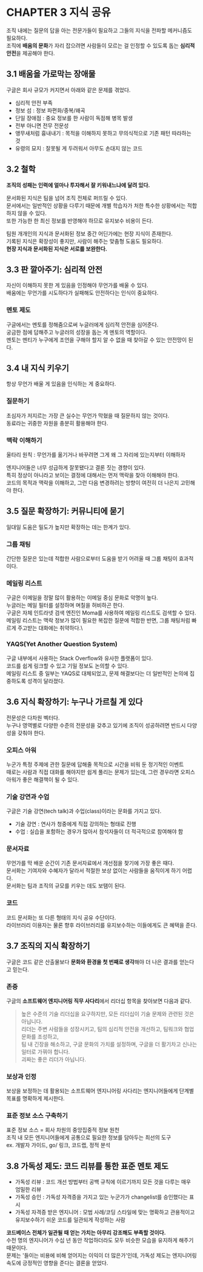 # CHAPTER 3 지식 공유

조직 내에는 질문의 답을 아는 전문가들이 필요하고 그들의 지식을 전파할 메커니즘도 필요하다.  
조직에 **배움의 문화**가 자리 잡으려면 사람들이 모르는 걸 인정할 수 있도록 돕는 **심리적 안전**을 제공해야 한다.

## 3.1 배움을 가로막는 장애물

구글은 회사 규모가 커지면서 아래와 같은 문제를 겪었다.
- 심리적 안전 부족
- 정보 섬 : 정보 파편화/중복/왜곡
- 단일 장애점 : 중요 정보를 한 사람이 독점해 병목 발생
- 전부 아니면 전무 전문성
- 앵무새처럼 흉내내기 : 목적을 이해하지 못하고 무의식적으로 기존 패턴 따라하는 것
- 유령의 묘지 : 잘못될 게 두려워서 아무도 손대지 않는 코드

## 3.2 철학

**조직의 성패는 인력에 얼마나 투자해서 잘 키워내느냐에 달려 있다.**  

문서화된 지식은 팀을 넘어 조직 전체로 퍼뜨릴 수 있다.  
문서에서는 일반적인 상황을 다루기 때문에 개별 학습자가 처한 특수한 상황에서는 적합하지 않을 수 있다.  
또한 가능한 한 최신 정보를 반영해야 하므로 유지보수 비용이 든다.

팀원 개개인의 지식과 문서화된 정보 중간 어딘가에는 현장 지식이 존재한다.  
기록된 지식은 확장성이 좋지만, 사람이 해주는 맞춤형 도움도 필요하다.  
**현장 지식과 문서화된 지식은 서로를 보완한다.**

## 3.3 판 깔아주기: 심리적 안전

자신이 이해하지 못한 게 있음을 인정해야 무언가를 배울 수 있다.  
배움에는 무언가를 시도하다가 실패해도 안전하다는 인식이 중요하다.

### 멘토 제도

구글에서는 멘토를 정해줌으로써 누글러에게 심리적 안전을 심어준다.  
궁금한 점에 답해주고 누글러의 성장을 돕는 게 멘토의 역할이다.  
멘토는 멘티가 누구에게 조언을 구해야 할지 알 수 없을 때 찾아갈 수 있는 안전망이 된다.

## 3.4 내 지식 키우기

항상 무언가 배울 게 있음을 인식하는 게 중요하다.

### 질문하기

초심자가 저지르는 가장 큰 실수는 무언가 막혔을 때 질문하지 않는 것이다.  
동료라는 귀중한 자원을 충분히 활용해야 한다.

### 맥락 이해하기

울타리 원칙 : 무언가를 옮기거나 바꾸려면 그게 왜 그 자리에 있는지부터 이해하자  

엔지니어들은 너무 성급하게 잘못됐다고 결론 짓는 경향이 있다.  
특히 정상이 아니라고 보이는 결정에 대해서는 먼저 맥락을 찾아 이해해야 한다.  
코드의 목적과 맥락을 이해하고, 그런 다음 변경하려는 방향이 여전히 더 나은지 고민해야 한다.

## 3.5 질문 확장하기: 커뮤니티에 묻기

일대일 도움은 밀도가 높지만 확장하는 데는 한계가 있다.

### 그룹 채팅

간단한 질문은 있는데 적합한 사람으로부터 도움을 받기 어려울 때 그룹 채팅이 효과적이다.

### 메일링 리스트

구글은 이메일을 정말 많이 활용하는 이메일 중심 문화로 악명이 높다.  
누글러는 메일 필터를 설정하며 며칠을 허비하곤 한다.  
구글은 자체 인트라넷 검색 엔진인 Moma를 사용하여 메일링 리스트도 검색할 수 있다.  
메일링 리스트는 맥락 정보가 많이 필요한 복잡한 질문에 적합한 반면, 그룹 채팅처럼 빠르게 주고받는 대화에는 취약하다.\

### YAQS(Yet Another Question System)

구글 내부에서 사용하는 Stack Overflow와 유사한 플랫폼이 있다.  
코드를 쉽게 링크할 수 있고 기밀 정보도 논의할 수 있다.  
메일링 리스트 중 일부는 YAQS로 대체되었고, 문제 해결보다는 더 일반적인 논의에 집중하도록 성격이 달라졌다.

## 3.6 지식 확장하기: 누구나 가르칠 게 있다

전문성은 다차원 벡터다.  
누구나 영역별로 다양한 수준의 전문성을 갖추고 있기에 조직이 성공하려면 반드시 다양성을 갖춰야 한다.

### 오피스 아워

누군가 특정 주제에 관한 질문에 답해줄 목적으로 시간을 비워 둔 정기적인 이벤트  
때로는 사람과 직접 대화를 해야지만 쉽게 풀리는 문제가 있는데, 그런 경우라면 오피스 아워가 좋은 해결책이 될 수 있다.

### 기술 강연과 수업

구글은 기술 강연(tech talk)과 수업(class)이라는 문화를 가지고 있다.  
- 기술 강연 : 연사가 청중에게 직접 강의하는 형태로 진행
- 수업 : 실습을 포함하는 경우가 많아서 참석자들이 더 적극적으로 참여해야 함

### 문서자료

무언가를 막 배운 순간이 기존 문서자료에서 개선점을 찾기에 가장 좋은 때다.  
문서화는 기여자와 수혜자가 달라서 적절한 보상 없이는 사람들을 움직이게 하기 어렵다.  
문서화는 팀과 조직의 규모를 키우는 데도 보탬이 된다.

### 코드

코드 문서화는 또 다른 형태의 지식 공유 수단이다.  
라이브러리 이용자는 물론 향후 라이브러리를 유지보수하는 이들에게도 큰 혜택을 준다.

## 3.7 조직의 지식 확장하기

구글은 코드 같은 산출물보다 **문화와 환경을 첫 번째로 생각**해야 더 나은 결과를 얻는다고 믿는다.

### 존중

구글의 **소프트웨어 엔지니어링 직무 사다리**에서 리더십 항목을 찾아보면 다음과 같다.  
> 높은 수준의 기술 리더십을 요구하지만, 모든 리더십이 기술 문제와 관련된 것은 아닙니다.  
> 리더는 주변 사람들을 성장시키고, 팀의 심리적 안전을 개선하고, 팀워크와 협업 문화를 조성하고,  
> 팀 내 긴장을 해소하고, 구글 문화의 가치를 설정하며, 구글을 더 활기차고 신나는 일터로 가꿔야 합니다.  
> 괴짜는 좋은 리더가 아닙니다.

### 보상과 인정

보상을 보정하는 데 활용되는 소프트웨어 엔지니어링 사다리는 엔지니어들에게 단계별 목표를 명확하게 제시한다.  

### 표준 정보 소스 구축하기

표준 정보 소스 = 회사 차원의 중앙집중적 정보 원천  
조직 내 모든 엔지니어들에게 공통으로 필요한 정보를 담아두는 최선의 도구  
ex. 개발자 가이드, go/ 링크, 코드랩, 정적 분석

## 3.8 가독성 제도: 코드 리뷰를 통한 표준 멘토 제도

- 가독성 리뷰 : 코드 개선 방법부터 공백 규칙에 이르기까지 모든 것을 다루는 매우 엄밀한 리뷰
- 가독성 승인 : 가독성 자격증을 가지고 있는 누군가가 changelist를 승인했다는 표시 
- 가독성 자격증 받은 엔지니어 : 모범 사례/코딩 스타일에 맞는 명확하고 관용적이고 유지보수하기 쉬운 코드를 일관되게 작성하는 사람

**코드베이스 전체가 일관될 때 얻는 가치는 아무리 강조해도 부족할 것이다.**    
수천 명의 엔지니어가 수십 년 동안 작업하더라도 모두 비슷한 모습을 유지하게 해주기 때문이다.  
문제는 '들이는 비용에 비해 얻어지는 이익이 더 많은가'인데, 가독성 제도는 엔지니어링 속도에 긍정적인 영향을 준다는 결론을 얻었다.
